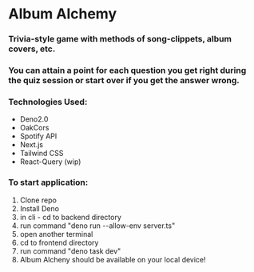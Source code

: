# Album Alchemy
### Trivia-style game with methods of song-clippets, album covers, etc.
### You can attain a point for each question you get right during the quiz session or start over if you get the answer wrong.

### Technologies Used:
- Deno2.0
- OakCors
- Spotify API
- Next.js
- Tailwind CSS
- React-Query (wip)

### To start application:
1. Clone repo
2. Install Deno
3. in cli - cd to backend directory
4. run command "deno run --allow-env server.ts"
5. open another terminal
6. cd to frontend directory
7. run command "deno task dev"
8. Album Alcheny should be available on your local device!

